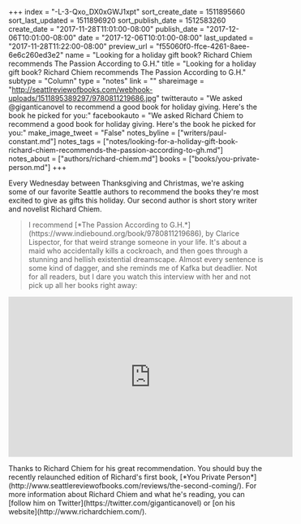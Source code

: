 +++
index = "-L-3-Qxo_DX0xGWJ1xpt"
sort_create_date = 1511895660
sort_last_updated = 1511896920
sort_publish_date = 1512583260
create_date = "2017-11-28T11:01:00-08:00"
publish_date = "2017-12-06T10:01:00-08:00"
date = "2017-12-06T10:01:00-08:00"
last_updated = "2017-11-28T11:22:00-08:00"
preview_url = "f55060f0-ffce-4261-8aee-6e6c260ed3e2"
name = "Looking for a holiday gift book? Richard Chiem recommends The Passion According to G.H."
title = "Looking for a holiday gift book? Richard Chiem recommends The Passion According to G.H."
subtype = "Column"
type = "notes"
link = ""
shareimage = "http://seattlreviewofbooks.com/webhook-uploads/1511895389297/9780811219686.jpg"
twitterauto = "We asked @giganticanovel to recommend a good book for holiday giving. Here's the book he picked for you:"
facebookauto = "We asked Richard Chiem to recommend a good book for holiday giving. Here's the book he picked for you:"
make_image_tweet = "False"
notes_byline = ["writers/paul-constant.md"]
notes_tags = ["notes/looking-for-a-holiday-gift-book-richard-chiem-recommends-the-passion-according-to-gh.md"]
notes_about = ["authors/richard-chiem.md"]
books = ["books/you-private-person.md"]
+++
<p class="intro">Every Wednesday between Thanksgiving and Christmas, we're asking some of our favorite Seattle authors to recommend the books they're most excited to give as gifts this holiday. Our second author is short story writer and novelist Richard Chiem.</p>

<blockquote>I recommend [*The Passion According to G.H.*](https://www.indiebound.org/book/9780811219686), by Clarice Lispector, for that weird strange someone in your life. It's about a maid who accidentally kills a cockroach, and then goes through a stunning and hellish existential dreamscape. Almost every sentence is some kind of dagger, and she reminds me of Kafka but deadlier. Not for all readers, but I dare you watch this interview with her and not pick up all her books right away:</blockquote>

<iframe width="560" height="315" src="https://www.youtube.com/embed/w1zwGLBpULs" frameborder="0" allowfullscreen></iframe>

<p class="footer">Thanks to Richard Chiem for his great recommendation. You should buy the recently relaunched edition of Richard's first book, [*You Private Person*](http://www.seattlereviewofbooks.com/reviews/the-second-coming/). For more information about Richard Chiem and what he's reading, you can [follow him on Twitter](https://twitter.com/giganticanovel) or [on his website](http://www.richardchiem.com/).</p>
